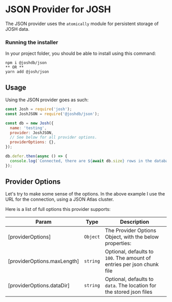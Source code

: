 # JSON Provider for JOSH

The JSON provider uses the `atomically` module for persistent storage of JOSH data.

### Running the installer

In your project folder, you should be able to install using this command:

```
npm i @joshdb/json
** OR **
yarn add @josh/json
```

## Usage

Using the JSON provider goes as such:

```js
const Josh = require('josh');
const JoshJSON = require('@joshdb/json');

const db = new Josh({
  name: 'testing',
  provider: JoshJSON,
  // See below for all provider options.
  providerOptions: {},
});

db.defer.then(async () => {
  console.log(`Connected, there are ${await db.size} rows in the database.`);
});
```

## Provider Options

Let's try to make some sense of the options. In the above example I use the URL for the connection, using a JSON Atlas cluster.

Here is a list of full options this provider supports:

| Param                       | Type                | Description                                                            |
| --------------------------- | ------------------- | ---------------------------------------------------------------------- |
| [providerOptions]           | <code>Object</code> | The Provider Options Object, with the below properties:                |
| [providerOptions.maxLength] | <code>string</code> | Optional, defaults to `100`. The amount of entries per json chunk file |
| [providerOptions.dataDir]   | <code>string</code> | Optional, defaults to `data`. The location for the stored json files   |
